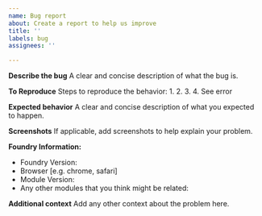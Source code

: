 ```yaml
---
name: Bug report
about: Create a report to help us improve
title: ''
labels: bug
assignees: ''

---
```


**Describe the bug**
A clear and concise description of what the bug is.

**To Reproduce**
Steps to reproduce the behavior:
1. 
2. 
3. 
4. See error

**Expected behavior**
A clear and concise description of what you expected to happen.

**Screenshots**
If applicable, add screenshots to help explain your problem.

**Foundry Information:**
 - Foundry Version: 
 - Browser [e.g. chrome, safari]
 - Module Version:
 - Any other modules that you think might be related: 

**Additional context**
Add any other context about the problem here.
